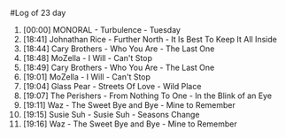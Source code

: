 #Log of 23 day

1. [00:00] MONORAL - Turbulence - Tuesday
1. [18:41] Johnathan Rice - Further North - It Is Best To Keep It All Inside
1. [18:44] Cary Brothers - Who You Are - The Last One
1. [18:48] MoZella - I Will - Can't Stop
1. [18:49] Cary Brothers - Who You Are - The Last One
1. [19:01] MoZella - I Will - Can't Stop
1. [19:04] Glass Pear - Streets Of Love - Wild Place
1. [19:07] The Perishers - From Nothing To One - In the Blink of an Eye
1. [19:11] Waz - The Sweet Bye and Bye - Mine to Remember
1. [19:15] Susie Suh - Susie Suh - Seasons Change
1. [19:16] Waz - The Sweet Bye and Bye - Mine to Remember
